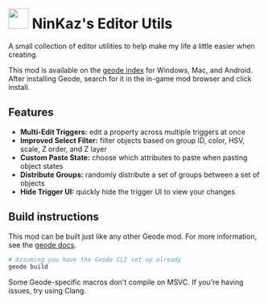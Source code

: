 # <img src="logo.png" width="40"> NinKaz's Editor Utils

A small collection of editor utilities to help make my life a little easier when creating.

This mod is available on the [geode index](https://geode-sdk.org/mods/ninkaz.editor_utils) for Windows, Mac, and Android. After installing Geode, search for it in the in-game mod browser and click install.

## Features

- **Multi-Edit Triggers:** edit a property across multiple triggers at once
- **Improved Select Filter:** filter objects based on group ID, color, HSV, scale, Z order, and Z layer
- **Custom Paste State:** choose which attributes to paste when pasting object states
- **Distribute Groups:** randomly distribute a set of groups between a set of objects
- **Hide Trigger UI:** quickly hide the trigger UI to view your changes

## Build instructions

This mod can be built just like any other Geode mod. For more information, see the [geode docs](https://docs.geode-sdk.org/getting-started/cpp-stuff/).

```sh
# Assuming you have the Geode CLI set up already
geode build
```

Some Geode-specific macros don't compile on MSVC. If you're having issues, try using Clang.
